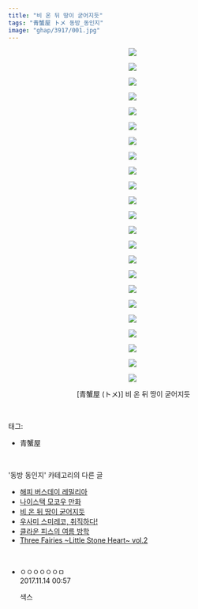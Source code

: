 ```yaml
---
title: "비 온 뒤 땅이 굳어지듯"
tags: "青蟹屋 トメ 동방_동인지"
image: "ghap/3917/001.jpg"
---
```

<div class="article">
<p style="text-align: center; clear: none; float: none;"><img src="{{ site.nasurl }}/ghap/3917/001.jpg"/></p>
<p style="text-align: center; clear: none; float: none;"><img src="{{ site.nasurl }}/ghap/3917/002.jpg"/></p>
<p style="text-align: center; clear: none; float: none;"><img src="{{ site.nasurl }}/ghap/3917/003.jpg"/></p>
<p style="text-align: center; clear: none; float: none;"><img src="{{ site.nasurl }}/ghap/3917/004.jpg"/></p>
<p style="text-align: center; clear: none; float: none;"><img src="{{ site.nasurl }}/ghap/3917/005.jpg"/></p>
<p style="text-align: center; clear: none; float: none;"><img src="{{ site.nasurl }}/ghap/3917/006.jpg"/></p>
<p style="text-align: center; clear: none; float: none;"><img src="{{ site.nasurl }}/ghap/3917/007.jpg"/></p>
<p style="text-align: center; clear: none; float: none;"><img src="{{ site.nasurl }}/ghap/3917/008.jpg"/></p>
<p style="text-align: center; clear: none; float: none;"><img src="{{ site.nasurl }}/ghap/3917/009.jpg"/></p>
<p style="text-align: center; clear: none; float: none;"><img src="{{ site.nasurl }}/ghap/3917/010.jpg"/></p>
<p style="text-align: center; clear: none; float: none;"><img src="{{ site.nasurl }}/ghap/3917/011.jpg"/></p>
<p style="text-align: center; clear: none; float: none;"><img src="{{ site.nasurl }}/ghap/3917/012.jpg"/></p>
<p style="text-align: center; clear: none; float: none;"><img src="{{ site.nasurl }}/ghap/3917/013.jpg"/></p>
<p style="text-align: center; clear: none; float: none;"><img src="{{ site.nasurl }}/ghap/3917/014.jpg"/></p>
<p style="text-align: center; clear: none; float: none;"><img src="{{ site.nasurl }}/ghap/3917/015.jpg"/></p>
<p style="text-align: center; clear: none; float: none;"><img src="{{ site.nasurl }}/ghap/3917/016.jpg"/></p>
<p style="text-align: center; clear: none; float: none;"><img src="{{ site.nasurl }}/ghap/3917/017.jpg"/></p>
<p style="text-align: center; clear: none; float: none;"><img src="{{ site.nasurl }}/ghap/3917/018.jpg"/></p>
<p style="text-align: center; clear: none; float: none;"><img src="{{ site.nasurl }}/ghap/3917/019.jpg"/></p>
<p style="text-align: center; clear: none; float: none;"><img src="{{ site.nasurl }}/ghap/3917/020.jpg"/></p>
<p style="text-align: center; clear: none; float: none;"><img src="{{ site.nasurl }}/ghap/3917/021.jpg"/></p>
<p style="text-align: center; clear: none; float: none;"><img src="{{ site.nasurl }}/ghap/3917/022.jpg"/></p>
<p style="text-align: center; clear: none; float: none;"><img src="{{ site.nasurl }}/ghap/3917/023.jpg"/></p>
<p style="text-align: center; clear: none; float: none;"> [青蟹屋 (トメ)] 비 온 뒤 땅이 굳어지듯</p>
</div><br/>
<div class="tagTrail">
<p>태그: </p>
<ul>
<li>青蟹屋</li>
</ul>
</div><br/>
<div class="another">
<p>'동방 동인지' 카테고리의 다른 글</p>
<ul>
<li><a href="/2017-10-30-ghap_3935">해피 버스데이 레밀리아</a></li>
<li><a href="/2017-10-27-ghap_3918">나이스택 모코우 만화</a></li>
<li><a href="/2017-10-27-ghap_3917">비 온 뒤 땅이 굳어지듯</a></li>
<li><a href="/2017-10-27-ghap_3916">우사미 스미레코, 취직하다!</a></li>
<li><a href="/2017-10-24-ghap_3914">클라운 피스의 여름 방학</a></li>
<li><a href="/2017-10-24-ghap_3913">Three Fairies ~Little Stone Heart~ vol.2</a></li>
</ul>
</div><br/>
<div class="cb_module cb_fluid">
<div class="cb_wrt cb_profile">
<div class="comment">
<ul>
<li class="cb_thumb_off" id="comment15128829">
<div class="cb_comment_area">
<div class="cb_info_area">
<div class="cb_section">
<span class="cb_nick_name">ㅇㅇㅇㅇㅇㅇㅁ</span>
</div>
<div class="cb_section">
<span class="cb_date">2017.11.14 00:57 </span>
</div>
</div>
<div class="cb_dsc_comment">
<p class="cb_dsc">
											색스
										</p>
</div>
</div></li>
</ul>
</div>
</div><!-- commentList close -->
</div><br/>
